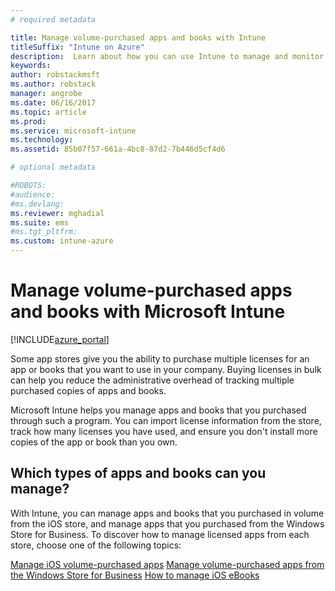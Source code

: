```yaml
---
# required metadata

title: Manage volume-purchased apps and books with Intune
titleSuffix: "Intune on Azure"
description:  Learn about how you can use Intune to manage and monitor your use of volume-purchased apps and books from stores."
keywords:
author: robstackmsft
ms.author: robstack
manager: angrobe
ms.date: 06/16/2017
ms.topic: article
ms.prod:
ms.service: microsoft-intune
ms.technology:
ms.assetid: 85b07f57-661a-4bc8-87d2-7b446d5cf4d6

# optional metadata

#ROBOTS:
#audience:
#ms.devlang:
ms.reviewer: mghadial
ms.suite: ems
#ms.tgt_pltfrm:
ms.custom: intune-azure
---
```


# Manage volume-purchased apps and books with Microsoft Intune

[!INCLUDE[azure_portal](./includes/azure_portal.md)]

Some app stores give you the ability to purchase multiple licenses for an app or books that you want to use in your company. Buying licenses in bulk can help you reduce the administrative overhead of tracking multiple purchased copies of apps and books.

Microsoft Intune helps you manage apps and books that you purchased through such a program. You can import license information from the store, track how many licenses you have used, and ensure you don't install more copies of the app or book than you own.

## Which types of apps and books can you manage?

With Intune, you can manage apps and books that you purchased in volume from the iOS store, and manage apps that you purchased from the Windows Store for Business. To discover how to manage licensed apps from each store, choose one of the following topics:

[Manage iOS volume-purchased apps](vpp-apps-ios.md)
[Manage volume-purchased apps from the Windows Store for Business](windows-store-for-business.md)
[How to manage iOS eBooks](vpp-ebooks-ios.md)
